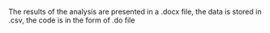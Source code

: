 The results of the analysis are presented in a .docx file, the data is stored in .csv, the code is in the form of .do file
